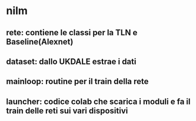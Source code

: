 # nilm
## rete:     contiene le classi per la TLN e Baseline(Alexnet)
## dataset:  dallo UKDALE estrae i dati
## mainloop: routine per il train della rete
## launcher: codice colab che scarica i moduli e fa il train delle reti sui vari dispositivi

